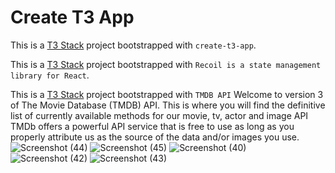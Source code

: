 # Create T3 App

This is a [T3 Stack](https://create.t3.gg/) project bootstrapped with `create-t3-app`.

This is a [T3 Stack](https://create.t3.gg/) project bootstrapped with `Recoil is a state management library for React`.

This is a [T3 Stack](https://create.t3.gg/) project bootstrapped with `TMDB API` 
Welcome to version 3 of The Movie Database (TMDB) API. This is where you will find the definitive list of currently available methods for our movie, tv, actor and image API
TMDb offers a powerful API service that is free to use as long as you properly attribute us as the source of the data and/or images you use.
![Screenshot (44)](https://github.com/nikitenko1/trpc-2-api-tmbd/assets/20661870/ee953fce-541b-453b-8b85-c647da441ade)
![Screenshot (45)](https://github.com/nikitenko1/trpc-2-api-tmbd/assets/20661870/c04d60ff-7bcf-4887-98db-0db5368ba826)
![Screenshot (40)](https://github.com/nikitenko1/trpc-2-api-tmbd/assets/20661870/ce2df0e6-efad-45e3-bbef-10eeb7be73cc)
![Screenshot (42)](https://github.com/nikitenko1/trpc-2-api-tmbd/assets/20661870/84eb79bb-5449-4159-8d43-fade02d7f2a6)
![Screenshot (43)](https://github.com/nikitenko1/trpc-2-api-tmbd/assets/20661870/0a84e68a-d022-487b-aa7c-cf7ca78cbb23)





